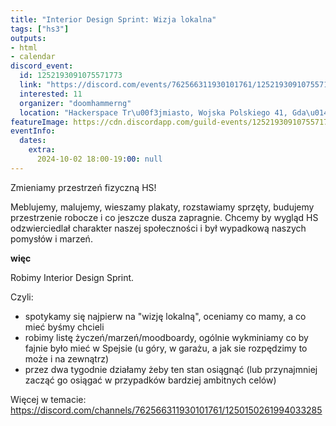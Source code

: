 ```yaml
---
title: "Interior Design Sprint: Wizja lokalna"
tags: ["hs3"]
outputs:
- html
- calendar
discord_event:
  id: 1252193091075571773
  link: "https://discord.com/events/762566311930101761/1252193091075571773"
  interested: 11
  organizer: "doomhammerng"
  location: "Hackerspace Tr\u00f3jmiasto, Wojska Polskiego 41, Gda\u0144sk"
featureImage: https://cdn.discordapp.com/guild-events/1252193091075571773/b781465dc9b9ad9abc27f229805fe4b9.png?size=1024
eventInfo:
  dates:
    extra:
      2024-10-02 18:00-19:00: null
---
```

Zmieniamy przestrzeń fizyczną HS!

Meblujemy, malujemy, wieszamy plakaty, rozstawiamy sprzęty, budujemy przestrzenie robocze i co jeszcze dusza zapragnie. Chcemy by wygląd HS odzwierciedlał charakter naszej społeczności i był wypadkową naszych pomysłów i marzeń.

**więc**

Robimy Interior Design Sprint.

Czyli:

- spotykamy się najpierw na "wizję lokalną", oceniamy co mamy, a co mieć byśmy chcieli
- robimy listę życzeń/marzeń/moodboardy, ogólnie wykminiamy co by fajnie było mieć w Spejsie (u góry, w garażu, a jak sie rozpędzimy to może i na zewnątrz)
- przez dwa tygodnie działamy żeby ten stan osiągnąć (lub przynajmniej zacząć go osiągać w przypadków bardziej ambitnych celów)

Więcej w temacie: https://discord.com/channels/762566311930101761/1250150261994033285
